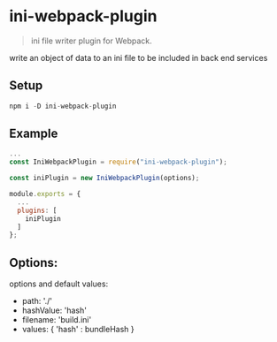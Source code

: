 # ini-webpack-plugin

> ini file writer plugin for Webpack.

write an object of data to an ini file to be included in back end services
## Setup

```js
npm i -D ini-webpack-plugin
```

## Example

```js
...
const IniWebpackPlugin = require("ini-webpack-plugin");

const iniPlugin = new IniWebpackPlugin(options);

module.exports = {
  ...
  plugins: [
    iniPlugin
  ]
};
```

## Options:

options and default values:

* path:      './'
* hashValue: 'hash'
* filename:  'build.ini'
* values:     { 'hash' : bundleHash }
